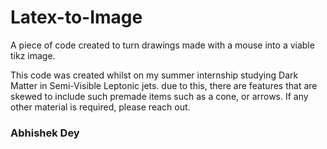 # Latex-to-Image
A piece of code created to turn drawings made with a mouse into a viable tikz image.

This code was created whilst on my summer internship studying Dark Matter in Semi-Visible Leptonic jets. due to this, there are features that are skewed to include such premade items such as a cone, or arrows. If any other material is required, please reach out.

### Abhishek Dey

